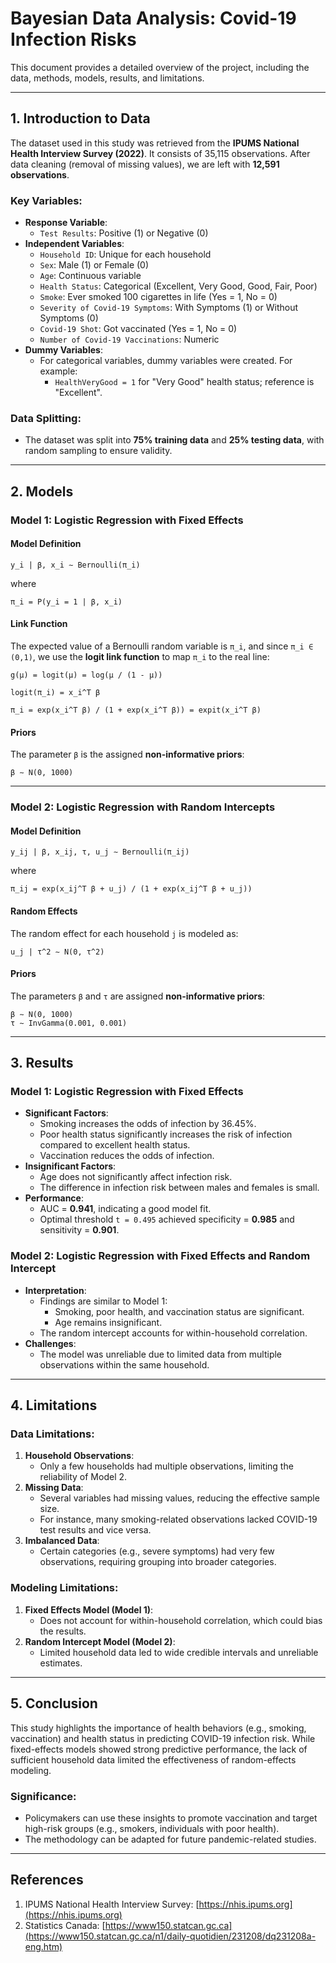 # Bayesian Data Analysis: Covid-19 Infection Risks

This document provides a detailed overview of the project, including the data, methods, models, results, and limitations.

---

## 1. Introduction to Data

The dataset used in this study was retrieved from the **IPUMS National Health Interview Survey (2022)**. It consists of 35,115 observations. After data cleaning (removal of missing values), we are left with **12,591 observations**.

### Key Variables:
- **Response Variable**:
  - `Test Results`: Positive (1) or Negative (0)
- **Independent Variables**:
  - `Household ID`: Unique for each household
  - `Sex`: Male (1) or Female (0)
  - `Age`: Continuous variable
  - `Health Status`: Categorical (Excellent, Very Good, Good, Fair, Poor)
  - `Smoke`: Ever smoked 100 cigarettes in life (Yes = 1, No = 0)
  - `Severity of Covid-19 Symptoms`: With Symptoms (1) or Without Symptoms (0)
  - `Covid-19 Shot`: Got vaccinated (Yes = 1, No = 0)
  - `Number of Covid-19 Vaccinations`: Numeric
- **Dummy Variables**:
  - For categorical variables, dummy variables were created. For example:
    - `HealthVeryGood = 1` for "Very Good" health status; reference is "Excellent".

### Data Splitting:
- The dataset was split into **75% training data** and **25% testing data**, with random sampling to ensure validity.

---

## 2. Models

### Model 1: Logistic Regression with Fixed Effects

#### Model Definition
```
y_i | β, x_i ∼ Bernoulli(π_i)
```
where
```
π_i = P(y_i = 1 | β, x_i)
```

#### Link Function
The expected value of a Bernoulli random variable is `π_i`, and since `π_i ∈ (0,1)`, we use the **logit link function** to map `π_i` to the real line:
```
g(μ) = logit(μ) = log(μ / (1 - μ))
```
```
logit(π_i) = x_i^T β
```
```
π_i = exp(x_i^T β) / (1 + exp(x_i^T β)) = expit(x_i^T β)
```

#### Priors
The parameter `β` is the assigned **non-informative priors**:
```
β ∼ N(0, 1000)
```

---

### Model 2: Logistic Regression with Random Intercepts

#### Model Definition
```
y_ij | β, x_ij, τ, u_j ∼ Bernoulli(π_ij)
```
where
```
π_ij = exp(x_ij^T β + u_j) / (1 + exp(x_ij^T β + u_j))
```

#### Random Effects
The random effect for each household `j` is modeled as:
```
u_j | τ^2 ∼ N(0, τ^2)
```

#### Priors
The parameters `β` and `τ` are assigned **non-informative priors**:
```
β ∼ N(0, 1000)
τ ∼ InvGamma(0.001, 0.001)
```

---

## 3. Results

### Model 1: Logistic Regression with Fixed Effects
- **Significant Factors**:
  - Smoking increases the odds of infection by 36.45%.
  - Poor health status significantly increases the risk of infection compared to excellent health status.
  - Vaccination reduces the odds of infection.
- **Insignificant Factors**:
  - Age does not significantly affect infection risk.
  - The difference in infection risk between males and females is small.
- **Performance**:
  - AUC = **0.941**, indicating a good model fit.
  - Optimal threshold `t = 0.495` achieved specificity = **0.985** and sensitivity = **0.901**.

### Model 2: Logistic Regression with Fixed Effects and Random Intercept
- **Interpretation**:
  - Findings are similar to Model 1:
    - Smoking, poor health, and vaccination status are significant.
    - Age remains insignificant.
  - The random intercept accounts for within-household correlation.
- **Challenges**:
  - The model was unreliable due to limited data from multiple observations within the same household.

---

## 4. Limitations

### Data Limitations:
1. **Household Observations**:
   - Only a few households had multiple observations, limiting the reliability of Model 2.
2. **Missing Data**:
   - Several variables had missing values, reducing the effective sample size.
   - For instance, many smoking-related observations lacked COVID-19 test results and vice versa.
3. **Imbalanced Data**:
   - Certain categories (e.g., severe symptoms) had very few observations, requiring grouping into broader categories.

### Modeling Limitations:
1. **Fixed Effects Model (Model 1)**:
   - Does not account for within-household correlation, which could bias the results.
2. **Random Intercept Model (Model 2)**:
   - Limited household data led to wide credible intervals and unreliable estimates.

---

## 5. Conclusion

This study highlights the importance of health behaviors (e.g., smoking, vaccination) and health status in predicting COVID-19 infection risk. While fixed-effects models showed strong predictive performance, the lack of sufficient household data limited the effectiveness of random-effects modeling.

### Significance:
- Policymakers can use these insights to promote vaccination and target high-risk groups (e.g., smokers, individuals with poor health).
- The methodology can be adapted for future pandemic-related studies.

---

## References
1. IPUMS National Health Interview Survey: [https://nhis.ipums.org](https://nhis.ipums.org)
2. Statistics Canada: [https://www150.statcan.gc.ca](https://www150.statcan.gc.ca/n1/daily-quotidien/231208/dq231208a-eng.htm)

